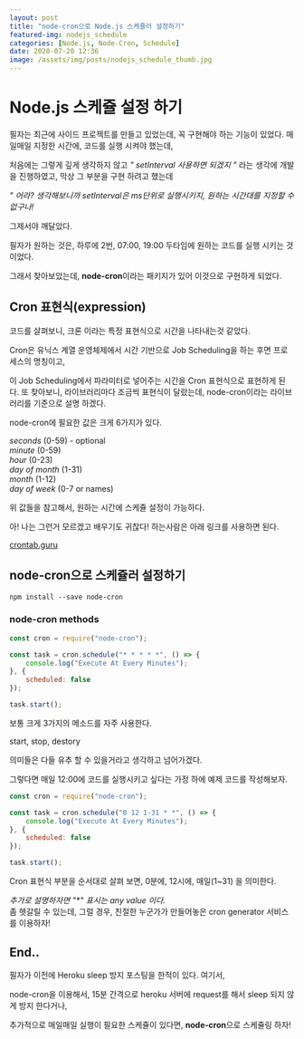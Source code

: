 ```yaml
---
layout: post
title: "node-cron으로 Node.js 스케쥴러 설정하기"
featured-img: nodejs_schedule
categories: [Node.js, Node-Cron, Schedule]
date: 2020-07-20 12:36
image: /assets/img/posts/nodejs_schedule_thumb.jpg
---
```


# Node.js 스케쥴 설정 하기

필자는 최근에 사이드 프로젝트를 만들고 있었는데, 꼭 구현해야 하는 기능이 있었다.
매일매일 지정한 시간에, 코드를 실행 시켜야 했는데,

처음에는 그렇게 깊게 생각하지 않고 <i>" setInterval 사용하면 되겠지 "</i> 라는 생각에 개발을 진행하였고, 막상 그 부분을 구현 하려고 했는데

<i>" 어라? 생각해보니까 setInterval은 ms단위로 실행시키지, 원하는 시간대를 지정할 수 없구나! </i>

그제서야 깨달았다.

필자가 원하는 것은, 하루에 2번, 07:00, 19:00 두타임에 원하는 코드를 실행 시키는 것이었다.

그래서 찾아보았는데, <b>node-cron</b>이라는 패키지가 있어 이것으로 구현하게 되었다.

## Cron 표현식(expression)

코드를 살펴보니, 크론 이라는 특정 표현식으로 시간을 나타내는것 같았다.

Cron은 유닉스 계열 운영체제에서 시간 기반으로 Job Scheduling을 하는 후면 프로세스의 명칭이고,

이 Job Scheduling에서 파라미터로 넣어주는 시간을 Cron 표현식으로 표현하게 된다.
또 찾아보니, 라이브러리마다 조금씩 표현식이 달랐는데, node-cron이라는 라이브러리를 기준으로 설명 하겠다.

node-cron에 필요한 값은 크게 6가지가 있다.

<i> seconds </i>(0-59) - optional<br>
<i> minute </i>(0-59)<br>
<i> hour </i>(0-23)<br>
<i> day of month </i>(1-31)<br>
<i> month </i>(1-12)<br>
<i> day of week </i>(0-7 or names)<br>

위 값들을 참고해서, 원하는 시간에 스케쥴 설정이 가능하다.

아! 나는 그런거 모르겠고 배우기도 귀찮다! 하는사람은 아래 링크를 사용하면 된다.

[crontab.guru](https://crontab.guru/)

## node-cron으로 스케쥴러 설정하기

```terminal
npm install --save node-cron
```

### node-cron methods

```javascript
const cron = require("node-cron");

const task = cron.schedule("* * * * *", () => {
    console.log("Execute At Every Minutes");
}, {
    scheduled: false
});

task.start();
```

보통 크게 3가지의 메소드를 자주 사용한다.

start, stop, destory

의미들은 다들 유추 할 수 있을거라고 생각하고 넘어가겠다.

그렇다면 매일 12:00에 코드를 실행시키고 싶다는 가정 하에 예제 코드를 작성해보자.

```javascript
const cron = require("node-cron");

const task = cron.schedule("0 12 1-31 * *", () => {
    console.log("Execute At Every Minutes");
}, {
    scheduled: false
});

task.start();
```

Cron 표현식 부분을 순서대로 살펴 보면, 0분에, 12시에, 매일(1~31) 을 의미한다.

<i>추가로 설명하자면 "*" 표시는 any value 이다.</i>
<br>
좀 헷갈릴 수 있는데, 그럴 경우, 친절한 누군가가 만들어놓은 cron generator 서비스를 이용하자!

## End..

필자가 이전에 Heroku sleep 방지 포스팅을 한적이 있다. 여기서,

node-cron을 이용해서, 15분 간격으로 heroku 서버에 request를 해서 sleep 되지 않게 방지 한다거나, 

추가적으로 매일매일 실행이 필요한 스케쥴이 있다면, <b>node-cron</b>으로 스케쥴링 하자!
